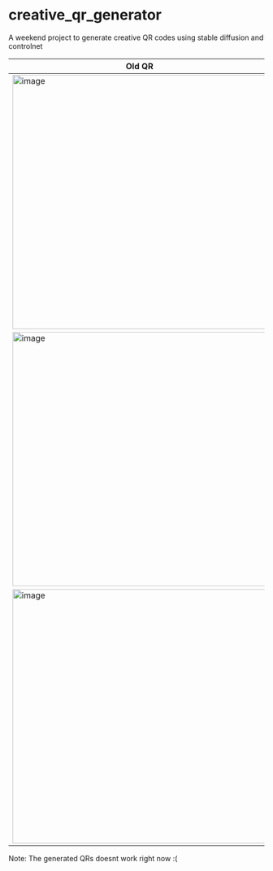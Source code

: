 # creative_qr_generator
A weekend project to generate creative QR codes using stable diffusion and controlnet


|  Old QR      |  Creative QR      |
| ------------- | ------------- |
|<img width="500" alt="image" src="https://github.com/user-attachments/assets/f06d3c16-b863-4dba-a065-9d691bb34888">|<img width="500" alt="image" src="https://github.com/user-attachments/assets/7b58ff19-f410-40a6-9f14-04f22a91f189">
|<img width="500" alt="image" src="https://github.com/user-attachments/assets/afb122cd-b1c9-435d-9cbc-55a1256aeb0f">|<img width="500" alt="image" src="https://github.com/user-attachments/assets/085a2818-31a1-4a63-9929-dad793285e2d">|
|<img width="500" alt="image" src="https://github.com/user-attachments/assets/afb122cd-b1c9-435d-9cbc-55a1256aeb0f">|<img width="500" alt="image" src="https://github.com/user-attachments/assets/a82efd85-f307-4b46-8e66-1dfd06d159eb">|




Note: The generated QRs doesnt work right now :(

